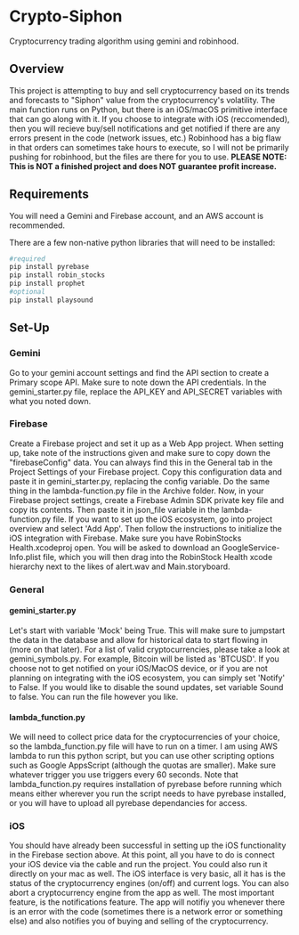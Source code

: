 # Crypto-Siphon
 Cryptocurrency trading algorithm using gemini and robinhood.
 
 
## Overview
This project is attempting to buy and sell cryptocurrency based on its trends and forecasts to "Siphon" value from the cryptocurrency's volatility.
The main function runs on Python, but there is an iOS/macOS primitive interface that can go along with it. If you choose to integrate with iOS (reccomended), then you will recieve buy/sell notifications and get notified if there are any errors present in the code (network issues, etc.)
Robinhood has a big flaw in that orders can sometimes take hours to execute, so I will not be primarily pushing for robinhood, but the files are there for you to use.
**PLEASE NOTE: This is NOT a finished project and does NOT guarantee profit increase.**

## Requirements
 You will need a Gemini and Firebase account, and an AWS account is recommended.
 
 There are a few non-native python libraries that will need to be installed:
 ```bash
 #required
 pip install pyrebase
 pip install robin_stocks
 pip install prophet
 #optional
 pip install playsound
 ```
 
 ## Set-Up
 ### Gemini
 Go to your gemini account settings and find the API section to create a Primary scope API. Make sure to note down the API credentials. In the gemini_starter.py file, replace the API_KEY and API_SECRET variables with what you noted down.
 ### Firebase
 Create a Firebase project and set it up as a Web App project. When setting up, take note of the instructions given and make sure to copy down the "firebaseConfig" data. You can always find this in the General tab in the Project Settings of your Firebase project. Copy this configuration data and paste it in gemini_starter.py, replacing the config variable. Do the same thing in the lambda-function.py file in the Archive folder. Now, in your Firebase project settings, create a Firebase Admin SDK private key file and copy its contents. Then paste it in json_file variable in the lambda-function.py file. If you want to set up the iOS ecosystem, go into project overview and select 'Add App'. Then follow the instructions to initialize the iOS integration with Firebase. Make sure you have RobinStocks Health.xcodeproj open. You will be asked to download an GoogleService-Info.plist file, which you will then drag into the RobinStock Health xcode hierarchy next to the likes of alert.wav and Main.storyboard.
 ### General
 #### gemini_starter.py
Let's start with variable 'Mock' being True. This will make sure to jumpstart the data in the database and allow for historical data to start flowing in (more on that later). For a list of valid cryptocurrencies, please take a look at gemini_symbols.py. For example, Bitcoin will be listed as 'BTCUSD'. If you choose not to get notified on your iOS/MacOS device, or if you are not planning on integrating with the iOS ecosystem, you can simply set 'Notify' to False. If you would like to disable the sound updates, set variable Sound to false. You can run the file however you like.
 #### lambda_function.py
 We will need to collect price data for the cryptocurrencies of your choice, so the lambda_function.py file will have to run on a timer. I am using AWS lambda to run this python script, but you can use other scripting options such as Google AppsScript (although the quotas are smaller). Make sure whatever trigger you use triggers every 60 seconds.
 Note that lambda_function.py requires installation of pyrebase before running which means either wherever you run the script needs to have pyrebase installed, or you will have to upload all pyrebase dependancies for access.
 ### iOS
 You should have already been successful in setting up the iOS functionality in the Firebase section above. At this point, all you have to do is connect your iOS device via the cable and run the project. You could also run it directly on your mac as well. The iOS interface is very basic, all it has is the status of the cryptocurrency engines (on/off) and current logs. You can also abort a cryptocurrency engine from the app as well. The most important feature, is the notifications feature. The app will notifiy you whenever there is an error with the code (sometimes there is a network error or something else) and also notifies you of buying and selling of the cryptocurrency.
 

 
 
 
